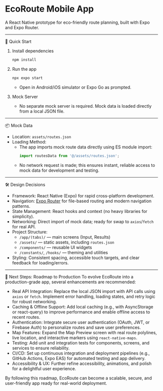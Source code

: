 # EcoRoute Mobile App

A React Native prototype for eco-friendly route planning, built with Expo and Expo Router.

---

 🚀 Quick Start

1. Install dependencies
   ```bash
   npm install
   ```

2. Run the app
   ```bash
   npx expo start
   ```
   - Open in Android/iOS simulator or Expo Go as prompted.

3. Mock Server
   - No separate mock server is required. Mock data is loaded directly from a local JSON file.

---

 📦 Mock Data
- Location: `assets/routes.json`
- Loading Method:
  - The app imports mock route data directly using ES module import:
    ```js
    import routesData from '@/assets/routes.json';
    ```
  - No network request is made; this ensures instant, reliable access to mock data for development and testing.

---

 🛠️ Design Decisions
- Framework: React Native (Expo) for rapid cross-platform development.
- Navigation: [Expo Router](https://docs.expo.dev/router/introduction/) for file-based routing and modern navigation patterns.
- State Management: React hooks and context (no heavy libraries for simplicity).
- Networking: Direct import of mock data; ready for swap to `axios`/`fetch` for real API.
- Project Structure:
  - `/app/(tabs)/` — main screens (Input, Results)
  - `/assets/` — static assets, including `routes.json`
  - `/components/` — reusable UI widgets
  - `/constants/`, `/hooks/` — theming and utilities
- Styling: Consistent spacing, accessible touch targets, and clear feedback for loading/errors.

---

 🚧 Next Steps: Roadmap to Production
To evolve EcoRoute into a production-grade app, several enhancements are recommended:

- Real API Integration: Replace the local JSON import with API calls using `axios` or `fetch`. Implement error handling, loading states, and retry logic for robust networking.
- Caching & Offline Support: Add local caching (e.g., with AsyncStorage or react-query) to improve performance and enable offline access to recent routes.
- Authentication: Integrate secure user authentication (OAuth, JWT, or Firebase Auth) to personalize routes and save user preferences.
- Map Features: Expand the Map Preview screen with real route polylines, live location, and interactive markers using `react-native-maps`.
- Testing: Add unit and integration tests for components, screens, and services to ensure reliability.
- CI/CD: Set up continuous integration and deployment pipelines (e.g., GitHub Actions, Expo EAS) for automated testing and app delivery.
- Accessibility & UX: Further refine accessibility, animations, and polish for a delightful user experience.

By following this roadmap, EcoRoute can become a scalable, secure, and user-friendly app ready for real-world deployment.

